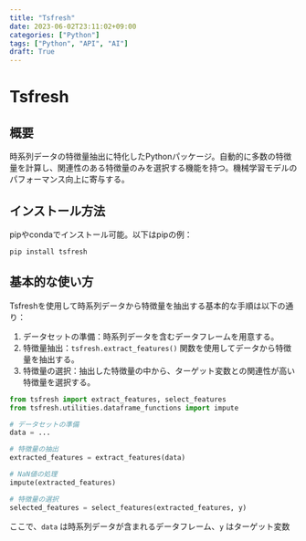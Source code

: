 ```yaml
---
title: "Tsfresh"
date: 2023-06-02T23:11:02+09:00
categories: ["Python"]
tags: ["Python", "API", "AI"]
draft: True
---
```

# Tsfresh

## 概要

時系列データの特徴量抽出に特化したPythonパッケージ。自動的に多数の特徴量を計算し、関連性のある特徴量のみを選択する機能を持つ。機械学習モデルのパフォーマンス向上に寄与する。

## インストール方法

pipやcondaでインストール可能。以下はpipの例：

```
pip install tsfresh
```

## 基本的な使い方

Tsfreshを使用して時系列データから特徴量を抽出する基本的な手順は以下の通り：

1. データセットの準備：時系列データを含むデータフレームを用意する。
2. 特徴量抽出：`tsfresh.extract_features()` 関数を使用してデータから特徴量を抽出する。
3. 特徴量の選択：抽出した特徴量の中から、ターゲット変数との関連性が高い特徴量を選択する。

```python
from tsfresh import extract_features, select_features
from tsfresh.utilities.dataframe_functions import impute

# データセットの準備
data = ...

# 特徴量の抽出
extracted_features = extract_features(data)

# NaN値の処理
impute(extracted_features)

# 特徴量の選択
selected_features = select_features(extracted_features, y)
```

ここで、`data` は時系列データが含まれるデータフレーム、`y` はターゲット変数
